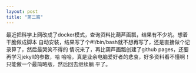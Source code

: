 ```yaml
---
layout: post
title: "第二篇"
---
```


  最近把科学上网改成了docker模式，查询资料比葫芦画瓢，结果有不少坑。想着干脆做成脚本
自动安装，结果写了个#!/bin/bash就不想再写了，还是直接做个记录算了，然后最哭笑不得的
情况来了，再比葫芦画瓢创建了github pages，还要再学习jekyll的参数，哈
哈哈，真是业余电脑爱好者的悲哀，好多资料看不懂啊！只能做一个最简略版，然后回去继续躺
平了。
